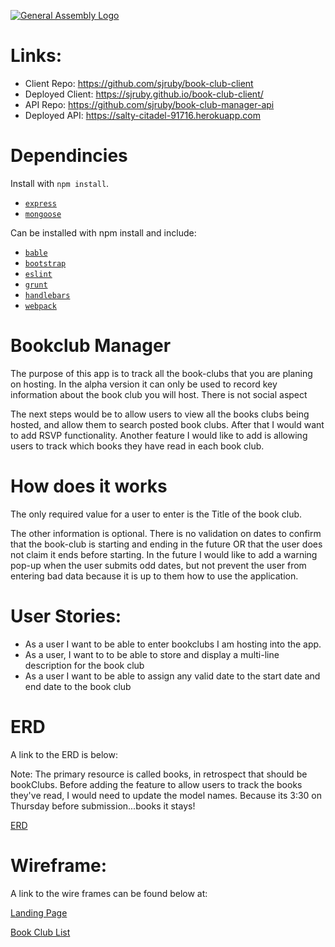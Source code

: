 [![General Assembly Logo](https://camo.githubusercontent.com/1a91b05b8f4d44b5bbfb83abac2b0996d8e26c92/687474703a2f2f692e696d6775722e636f6d2f6b6538555354712e706e67)](https://generalassemb.ly/education/web-development-immersive)

# Links:

- Client Repo: https://github.com/sjruby/book-club-client
- Deployed Client: https://sjruby.github.io/book-club-client/
- API Repo: https://github.com/sjruby/book-club-manager-api
- Deployed API:  https://salty-citadel-91716.herokuapp.com


# Dependincies

Install with `npm install`.

-   [`express`](http://expressjs.com/)
-   [`mongoose`](http://mongoosejs.com/)


Can be installed with npm install and include:

- [`bable`](https://www.npmjs.com/package/Babel)
- [`bootstrap`](http://getbootstrap.com/)
- [`eslint`](http://eslint.org/)
- [`grunt`](https://gruntjs.com/)
- [`handlebars`](http://handlebarsjs.com/)
- [`webpack`](https://webpack.github.io/)

# Bookclub Manager
The purpose of this app is to track all the book-clubs that you are planing on hosting.  In the alpha version it can only be used to record key information about the book club you will host.  There is not social aspect

The next steps would be to allow users to view all the books clubs being hosted, and allow them to search posted book clubs.  After that I would want to add RSVP functionality.  Another feature I would like to add is allowing users to track which books they have read in each book club.

# How does it works
The only required value for a user to enter is the Title of the book club.

The other information is optional.  There is no validation on dates to confirm that the book-club is starting and ending in the future OR that the user does not claim it ends before starting. In the future I would like to add a warning pop-up when the user submits odd dates, but not prevent the user from entering bad data because it is up to them how to use the application.

# User Stories:
- As a user I want to be able to enter bookclubs I am hosting into the app.
- As a user, I want to to be able to store and display a multi-line description for the book club
- As a user I want to be able to assign any valid date to the start date and end date to the book club

# ERD

A link to the ERD is below:

Note: The primary resource is called books, in retrospect that should be bookClubs.  Before adding the feature to allow users to track the books they've read, I would need to update the model names.  Because its 3:30 on Thursday before submission...books it stays!

[ERD](http://i.imgur.com/vX1mcmn.jpg)

# Wireframe:
A link to the wire frames can be found below at:

[Landing Page](http://i.imgur.com/Je4FNW5.jpg)

[Book Club List](http://i.imgur.com/LTBlP6x.jpg)
